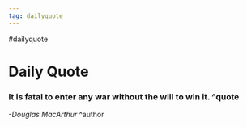 ```yaml
---
tag: dailyquote
---
```


#dailyquote

# Daily Quote

### It is fatal to enter any war without the will to win it. ^quote
*-Douglas MacArthur* ^author
